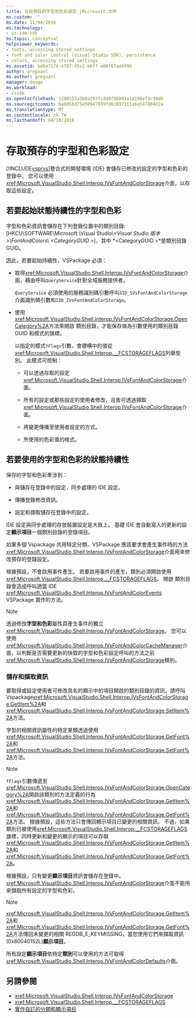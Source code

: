 ```yaml
---
title: 存取預存的字型和色彩設定 |Microsoft 文件
ms.custom: ''
ms.date: 11/04/2016
ms.technology:
- vs-ide-sdk
ms.topic: conceptual
helpviewer_keywords:
- fonts, accessing stored settings
- font and color control [Visual Studio SDK], persistence
- colors, accessing stored settings
ms.assetid: beba7174-e787-45c2-b6ff-a60f67ad4998
author: gregvanl
ms.author: gregvanl
manager: douge
ms.workload:
- vssdk
ms.openlocfilehash: 1280555a2b8a293fcdd0f86891a1d198ef3c99d6
ms.sourcegitcommit: 6a9d5bd75e50947659fd6c837111a6a547884e2a
ms.translationtype: MT
ms.contentlocale: zh-TW
ms.lasthandoff: 04/16/2018
---
```

# <a name="accessing-stored-font-and-color-settings"></a>存取預存的字型和色彩設定
[!INCLUDE[vsprvs](../code-quality/includes/vsprvs_md.md)]整合式的開發環境 (IDE) 會儲存已修改的設定的字型和色彩的登錄中。 您可以使用<xref:Microsoft.VisualStudio.Shell.Interop.IVsFontAndColorStorage>介面，以存取這些設定。

## <a name="to-initiate-state-persistence-of-fonts-and-colors"></a>若要起始狀態持續性的字型和色彩
 字型和色彩資訊會儲存在下列登錄位置中的類別目錄: [HKCU\SOFTWARE\Microsoft \Visual Studio\\*\<Visual Studio 版本 >*\FontAndColors\\ *\<CategoryGUID >*]，其中 *\<CategoryGUID >*是類別目錄 GUID。

 因此，若要起始持續性，VSPackage 必須：

-   取得<xref:Microsoft.VisualStudio.Shell.Interop.IVsFontAndColorStorage>介面，藉由呼叫`QueryService`針對全域服務提供者。

     `QueryService` 必須使用的服務識別碼引數呼叫`SID_SVsFontAndColorStorage`介面識別碼引數和`IID_IVsFontAndColorStorage`。

-   使用<xref:Microsoft.VisualStudio.Shell.Interop.IVsFontAndColorStorage.OpenCategory%2A>方法來開啟 類別目錄，才能保存做為引數使用的類別目錄 GUID 和模式的旗標。

     以指定的模式`fFlags`引數，會建構中的值從<xref:Microsoft.VisualStudio.Shell.Interop.__FCSTORAGEFLAGS>列舉型別。 此模式可控制：

    -   可以透過存取的設定<xref:Microsoft.VisualStudio.Shell.Interop.IVsFontAndColorStorage>介面。

    -   所有的設定或那些設定的使用者修改，且皆可透過擷取<xref:Microsoft.VisualStudio.Shell.Interop.IVsFontAndColorStorage>介面。

    -   將變更傳播至使用者設定的方式。

    -   所使用的色彩值的格式。

## <a name="to-use-state-persistence-of-fonts-and-colors"></a>若要使用的字型和色彩的狀態持續性
 保存的字型和色彩牽涉到：

-   與儲存在登錄中的設定，同步處理的 IDE 設定。

-   傳播登錄修改資訊。

-   設定和擷取儲存在登錄中的設定。

 IDE 設定與同步處理的存放裝置設定是大致上。 基礎 IDE 會自動寫入的更新的設定**顯示項目**一個類別目錄的登錄項目。

 如果多個 Vspackage 共用特定分類，VSPackage 應該要求會產生事件時的方法<xref:Microsoft.VisualStudio.Shell.Interop.IVsFontAndColorStorage>介面用來修改預存的登錄設定。

 根據預設，不會啟用事件產生。 若要啟用事件的產生，類別必須開啟使用<xref:Microsoft.VisualStudio.Shell.Interop.__FCSTORAGEFLAGS>。 開啟 類別目錄會造成呼叫適當 IDE <xref:Microsoft.VisualStudio.Shell.Interop.IVsFontAndColorEvents> VSPackage 實作的方法。

> [!NOTE]
>  透過修改**字型和色彩**屬性頁產生事件的獨立<xref:Microsoft.VisualStudio.Shell.Interop.IVsFontAndColorStorage>。 您可以使用<xref:Microsoft.VisualStudio.Shell.Interop.IVsFontAndColorCacheManager>介面，以判斷是否需要更新的快取的字型和色彩設定呼叫的方法之前<xref:Microsoft.VisualStudio.Shell.Interop.IVsFontAndColorStorage>類別。

### <a name="storing-and-retrieving-information"></a>儲存和擷取資訊
 要取得或設定使用者可修改具名的顯示中的項目開啟的類別目錄的資訊，請呼叫 Vspackage<xref:Microsoft.VisualStudio.Shell.Interop.IVsFontAndColorStorage.GetItem%2A>和<xref:Microsoft.VisualStudio.Shell.Interop.IVsFontAndColorStorage.SetItem%2A>方法。

 字型的相關資訊屬性的特定某類透過使用<xref:Microsoft.VisualStudio.Shell.Interop.IVsFontAndColorStorage.GetFont%2A>和<xref:Microsoft.VisualStudio.Shell.Interop.IVsFontAndColorStorage.SetFont%2A>方法。

> [!NOTE]
>  `fFlags`引數傳遞至<xref:Microsoft.VisualStudio.Shell.Interop.IVsFontAndColorStorage.OpenCategory%2A>開啟該類別的方法定義的行為<xref:Microsoft.VisualStudio.Shell.Interop.IVsFontAndColorStorage.GetItem%2A>和<xref:Microsoft.VisualStudio.Shell.Interop.IVsFontAndColorStorage.GetFont%2A>方法。 根據預設，這些方法只會傳回顯示項目已變更的相關資訊。 不過，如果類別已被使用<xref:Microsoft.VisualStudio.Shell.Interop.__FCSTORAGEFLAGS>旗標，同時更新和變更的顯示的項目可以存取<xref:Microsoft.VisualStudio.Shell.Interop.IVsFontAndColorStorage.GetItem%2A>和<xref:Microsoft.VisualStudio.Shell.Interop.IVsFontAndColorStorage.GetFont%2A>。

 根據預設，只有變更**顯示項目**資訊會儲存在登錄中。 <xref:Microsoft.VisualStudio.Shell.Interop.IVsFontAndColorStorage>介面不能用來擷取所有設定的字型和色彩。

> [!NOTE]
>  <xref:Microsoft.VisualStudio.Shell.Interop.IVsFontAndColorStorage.GetItem%2A>和<xref:Microsoft.VisualStudio.Shell.Interop.IVsFontAndColorStorage.GetFont%2A>方法傳回未變更的相關 REGDB_E_KEYMISSING，當您使用它們來擷取資訊 (0x80040152L)**顯示項目**。

 所有設定**顯示項目**依特定**類別**可以使用的方法可取得<xref:Microsoft.VisualStudio.Shell.Interop.IVsFontAndColorDefaults>介面。

## <a name="see-also"></a>另請參閱

- <xref:Microsoft.VisualStudio.Shell.Interop.IVsFontAndColorStorage>
- <xref:Microsoft.VisualStudio.Shell.Interop.__FCSTORAGEFLAGS>
- [實作自訂的分類和顯示項目](../extensibility/implementing-custom-categories-and-display-items.md)